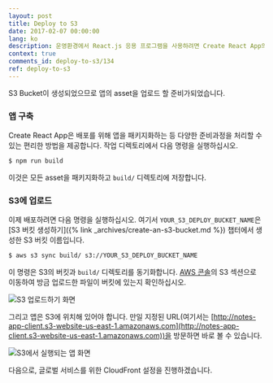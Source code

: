 ```yaml
---
layout: post
title: Deploy to S3
date: 2017-02-07 00:00:00
lang: ko 
description: 운영환경에서 React.js 응용 프로그램을 사용하려면 Create React App의 빌드 명령을 사용하여 응용 프로그램의 프로덕션 빌드를 만듭니다. React.js 앱을 AWS의 S3 Bucket에 업로드하려면 AWS CLI s3 sync 명령을 사용합니다. 
context: true
comments_id: deploy-to-s3/134
ref: deploy-to-s3
---
```


S3 Bucket이 생성되었으므로 앱의 asset을 업로드 할 준비가되었습니다.

### 앱 구축

Create React App은 배포를 위해 앱을 패키지화하는 등 다양한 준비과정을 처리할 수있는 편리한 방법을 제공합니다. 작업 디렉토리에서 다음 명령을 실행하십시오.

``` bash
$ npm run build
```

이것은 모든 asset을 패키지화하고 `build/` 디렉토리에 저장합니다.

### S3에 업로드

이제 배포하려면 다음 명령을 실행하십시오. 여기서 `YOUR_S3_DEPLOY_BUCKET_NAME`은 [S3 버킷 생성하기]({% link _archives/create-an-s3-bucket.md %}) 챕터에서 생성한 S3 버킷 이름입니다.

``` bash
$ aws s3 sync build/ s3://YOUR_S3_DEPLOY_BUCKET_NAME
```

이 명령은 S3의 버킷과 `build/` 디렉토리를 동기화합니다. [AWS 콘솔](https://console.aws.amazon.com/console/home)의 S3 섹션으로 이동하여 방금 업로드한 파일이 버킷에 있는지 확인하십시오.

![S3 업로드하기 화면](/assets/uploaded-to-s3.png)

그리고 앱은 S3에 위치해 있어야 합니다. 만일 지정된 URL(여기서는 [http://notes-app-client.s3-website-us-east-1.amazonaws.com](http://notes-app-client.s3-website-us-east-1.amazonaws.com))을 방문하면 바로 볼 수 있습니다.

![S3에서 실행되는 앱 화면](/assets/app-live-on-s3.png)

다음으로, 글로벌 서비스를 위한 CloudFront 설정을 진행하겠습니다.
